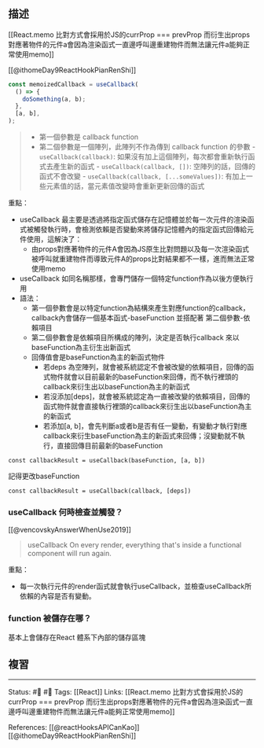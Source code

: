 ## 描述

[[React.memo 比對方式會採用於JS的currProp === prevProp 而衍生出props對應著物件的元件a會因為渲染函式一直邊呼叫邊重建物件而無法讓元件a能夠正常使用memo]]

[[@ithomeDay9ReactHookPianRenShi]]
```jsx
const memoizedCallback = useCallback(
  () => {
    doSomething(a, b);
  },
  [a, b],
);
```

> -   第一個參數是 callback function
> -   第二個參數是一個陣列，此陣列不作為傳到 callback function 的參數
	    -   `useCallback(callback)`: 如果沒有加上這個陣列，每次都會重新執行函式去產生新的函式
	    -   `useCallback(callback, [])`: 空陣列的話，回傳的函式不會改變
	    -   `useCallback(callback, [...someValues])`: 有加上一些元素值的話，當元素值改變時會重新更新回傳的函式

重點：
- useCallback 最主要是透過將指定函式儲存在記憶體並於每一次元件的渲染函式被觸發執行時，會檢測依賴是否變動來將儲存記憶體內的指定函式回傳給元件使用，這解決了：
	- 由props對應著物件的元件A會因為JS原生比對問題以及每一次渲染函式被呼叫就重建物件而導致元件A的props比對結果都不一樣，進而無法正常使用memo
- useCallback 如同名稱那樣，會專門儲存一個特定function作為以後方便執行用
- 語法：
	- 第一個參數會是以特定function為結構來產生對應function的callback，callback內會儲存一個基本函式-baseFunction 並搭配著 第二個參數-依賴項目
	- 第二個參數會是依賴項目所構成的陣列，決定是否執行callback 來以baseFunction為主衍生出新函式
	- 回傳值會是baseFunction為主的新函式物件
		- 若deps 為空陣列，就會被系統認定不會被改變的依賴項目，回傳的函式物件就會以目前最新的baseFunction來回傳，而不執行裡頭的callback來衍生出以baseFunction為主的新函式
		- 若沒添加\[deps\]，就會被系統認定為一直被改變的依賴項目，回傳的函式物件就會直接執行裡頭的callback來衍生出以baseFunction為主的新函式
		- 若添加\[a, b\]，會先判斷a或者b是否有任一變動，有變動才執行對應callback來衍生baseFunction為主的新函式來回傳；沒變動就不執行，直接回傳目前最新的baseFunction
```
const callbackResult = useCallback(baseFunction, [a, b])
```
記得更改baseFunction

```
const callbackResult = useCallback(callback, [deps])
```


### useCallback 何時檢查並觸發？
[[@vencovskyAnswerWhenUse2019]]

> useCallback
> On every render, everything that's inside a functional component will run again.

重點：
- 每一次執行元件的render函式就會執行useCallback，並檢查useCallback所依賴的內容是否有變動。

### function 被儲存在哪？

基本上會儲存在React 體系下內部的儲存區塊


## 複習


---
Status: #🌱 #📝
Tags:
[[React]]
Links:
[[React.memo 比對方式會採用於JS的currProp === prevProp 而衍生出props對應著物件的元件a會因為渲染函式一直邊呼叫邊重建物件而無法讓元件a能夠正常使用memo]]

References:
[[@reactHooksAPICanKao]]
[[@ithomeDay9ReactHookPianRenShi]]